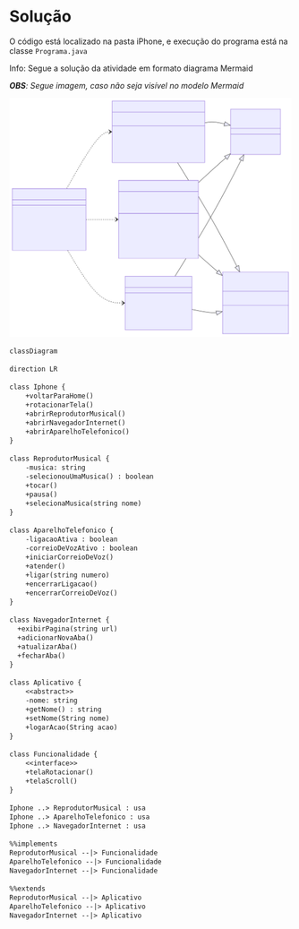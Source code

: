 # Solução

O código está localizado na pasta iPhone, e execução do programa está na classe `Programa.java`

Info: Segue a solução da atividade em formato diagrama Mermaid

***OBS**: Segue imagem, caso não seja visível no modelo Mermaid*

![](iphone_one.svg)

```mermaid
classDiagram

direction LR

class Iphone {
    +voltarParaHome()
    +rotacionarTela()
    +abrirReprodutorMusical()
    +abrirNavegadorInternet()
    +abrirAparelhoTelefonico()
}

class ReprodutorMusical {
    -musica: string
    -selecionouUmaMusica() : boolean
    +tocar() 
    +pausa() 
    +selecionaMusica(string nome)
}

class AparelhoTelefonico {
    -ligacaoAtiva : boolean
    -correioDeVozAtivo : boolean
    +iniciarCorreioDeVoz()
    +atender()
    +ligar(string numero)
    +encerrarLigacao()
    +encerrarCorreioDeVoz()
}

class NavegadorInternet {
  +exibirPagina(string url)
  +adicionarNovaAba()
  +atualizarAba()
  +fecharAba()
}

class Aplicativo {
    <<abstract>>
    -nome: string
    +getNome() : string
    +setNome(String nome)
    +logarAcao(String acao)
}

class Funcionalidade {
    <<interface>>
    +telaRotacionar()
    +telaScroll()
}

Iphone ..> ReprodutorMusical : usa
Iphone ..> AparelhoTelefonico : usa
Iphone ..> NavegadorInternet : usa

%%implements
ReprodutorMusical --|> Funcionalidade 
AparelhoTelefonico --|> Funcionalidade 
NavegadorInternet --|> Funcionalidade 

%%extends
ReprodutorMusical --|> Aplicativo 
AparelhoTelefonico --|> Aplicativo 
NavegadorInternet --|> Aplicativo 

```